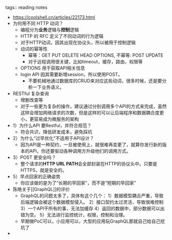 tags:: reading notes

- https://coolshell.cn/articles/22173.html
- 为何用不同 HTTP 动词？
	- 编程分为**业务**逻辑与**控制**逻辑
	- HTTP 的 RFC 定义了不同动词的行为逻辑
	- 对于HTTP动词，因其出现在协议头，所以被用于控制逻辑
	- 动词的幂等性
		- 幂等：GET PUT DELETE HEAD OPTIONS, 不幂等: POST UPDATE
		- 对于远程调用很关键，比如timeout，缓存，路由，权限等
	- OPTIONS 用于获取API相关信息
	- login API 因其需要新增session，所以使用POST。
		- 不要机械地通过数据库的CRUD来对应这些动词，很多时候，还是要分析一下业务语义。
- RESTful 复杂查询
	- 增删改查等
	- 对于一些更为复杂的操作，建议通过分别调用多个API的方式来完成，虽然这样会增加网络请求的次数，但是这样的可以让后端程序和数据耦合度更小，更容易成为微服务的架构
- 1）为什么API 要Restful，并符合规范？
	- 符合共识，降低研发成本，避免踩坑
- 2）为什么“过早优化”不适用于API设计？
	- 因为API是一种契约，一旦被使用上，就很难再变更了，就算你发行新的版本的API，你还要驱动各种调用方升级他们的调用方式。
- 3）POST 更安全吗？
	- 整个请求的**HTTP URL PATH**会全部封装在HTTP的协议头中。只要是HTTPS，就是安全的。
- 5）早点回家的正确姿势
	- 你应该做的是为了“长期的早回家”，而不是“短期的早回家”
- 陈皓关于[[GraphQL]]的评价
	- GraphQL的问题太多了，具体有这个几个：
	  1）数据模型耦合严重，导致后端逻辑会被这个数据模型侵入。
	  2）接口契约太过灵活，导致很难控制
	  3）一个API干所有的事，无法加缓存
	  4）返回的数据中，部分数据可以出错为空。
	  5）无法进行监控统计，权限，控制和治理。
	- 早期做PoC可以，小应用可以，大型的应用玩GraphQL那就自己给自己挖坑了
-